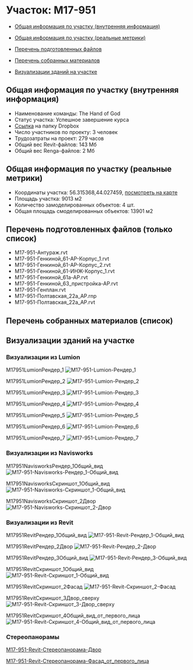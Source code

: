 # Участок: M17-951

* [Общая информация по участку (внутренняя информация)](#Chapter1)

* [Общая информация по участку (реальные метрики)](#Chapter2)

* [Перечень подготовленных файлов](#Chapter3)

* [Перечень собранных материалов](#Chapter4)

* [Визуализации зданий на участке](#Chapter6)

## <a id="Chapter1"></a> Общая информация по участку (внутренняя информация)
+ Наименование команды: The Hand of God
+ Статус участка: Успешное завершение курса
+ [Ссылка](https://www.dropbox.com/sh/wvvgv1nw1iqred9/AACN8pQgJpda9GyQiJn5Bxk9a/M17_951?dl=0) на папку Dropbox
+ Число участников по проекту: 3 человек
+ Трудозатраты на проект: 279 часов
+ Общий вес Revit-файлов: 143 Мб
+ Общий вес Renga-файлов: 2 Мб
## <a id="Chapter2"></a> Общая информация по участку (реальные метрики)
+ Координаты участка: 56.315368,44.027459, [посмотреть на карте](https://yandex.ru/maps/47/nizhny-novgorod/?ll=44.027459%2C56.315368&z=19)
+ Площадь участка: 9013 м2
+ Количество замоделированных объектов: 4 шт.
+ Общая площадь смоделированных объектов: 13901 м2
## <a id="Chapter3"></a> Перечень подготовленных файлов (только список)
+ M17-951-Антураж.rvt
+ M17-951-Генкиной_61-АР-Корпус_1.rvt
+ M17-951-Генкиной_61-АР-Корпус_2.rvt
+ M17-951-Генкиной_61-ИНЖ-Корпус_1.rvt
+ M17-951-Генкиной_61а-АР.rvt
+ M17-951-Генкиной_63_пристройка-АР.rvt
+ M17-951-Генплан.rvt
+ M17-951-Полтавская_22а_АР.rnp
+ M17-951-Полтавская_22а_АР.rvt
## <a id="Chapter4"></a> Перечень собранных материалов (список)
## <a id="Chapter6"></a> Визуализации зданий на участке
### Визуализации из Lumion
M17951LumionРендер_1
![M17-951-Lumion-Рендер_1](/Images/M17_951/M17-951-Lumion-Рендер_1_Compressed.jpg)

M17951LumionРендер_2
![M17-951-Lumion-Рендер_2](/Images/M17_951/M17-951-Lumion-Рендер_2_Compressed.jpg)

M17951LumionРендер_3
![M17-951-Lumion-Рендер_3](/Images/M17_951/M17-951-Lumion-Рендер_3_Compressed.jpg)

M17951LumionРендер_4
![M17-951-Lumion-Рендер_4](/Images/M17_951/M17-951-Lumion-Рендер_4_Compressed.jpg)

M17951LumionРендер_5
![M17-951-Lumion-Рендер_5](/Images/M17_951/M17-951-Lumion-Рендер_5_Compressed.jpg)

M17951LumionРендер_6
![M17-951-Lumion-Рендер_6](/Images/M17_951/M17-951-Lumion-Рендер_6_Compressed.jpg)

M17951LumionРендер_7
![M17-951-Lumion-Рендер_7](/Images/M17_951/M17-951-Lumion-Рендер_7_Compressed.jpg)

### Визуализации из Navisworks
M17951NavisworksРендер_1Общий_вид
![M17-951-Navisworks-Рендер_1-Общий_вид](/Images/M17_951/M17-951-Navisworks-Рендер_1-Общий_вид_Compressed.jpg)

M17951NavisworksСкриншот_1Общий_вид
![M17-951-Navisworks-Скриншот_1-Общий_вид](/Images/M17_951/M17-951-Navisworks-Скриншот_1-Общий_вид_Compressed.jpg)

M17951NavisworksСкриншот_2Двор
![M17-951-Navisworks-Скриншот_2-Двор](/Images/M17_951/M17-951-Navisworks-Скриншот_2-Двор_Compressed.jpg)

### Визуализации из Revit
M17951RevitРендер_1Общий_вид
![M17-951-Revit-Рендер_1-Общий_вид](/Images/M17_951/M17-951-Revit-Рендер_1-Общий_вид_Compressed.jpg)

M17951RevitРендер_2Двор
![M17-951-Revit-Рендер_2-Двор](/Images/M17_951/M17-951-Revit-Рендер_2-Двор_Compressed.jpg)

M17951RevitРендер_3Общий_вид
![M17-951-Revit-Рендер_3-Общий_вид](/Images/M17_951/M17-951-Revit-Рендер_3-Общий_вид_Compressed.jpg)

M17951RevitСкриншот_1Общий_вид
![M17-951-Revit-Скриншот_1-Общий_вид](/Images/M17_951/M17-951-Revit-Скриншот_1-Общий_вид_Compressed.jpg)

M17951RevitСкриншот_2Фасад
![M17-951-Revit-Скриншот_2-Фасад](/Images/M17_951/M17-951-Revit-Скриншот_2-Фасад_Compressed.jpg)

M17951RevitСкриншот_3Двор_сверху
![M17-951-Revit-Скриншот_3-Двор_сверху](/Images/M17_951/M17-951-Revit-Скриншот_3-Двор_сверху_Compressed.jpg)

M17951RevitСкриншот_4Общий_вид_от_первого_лица
![M17-951-Revit-Скриншот_4-Общий_вид_от_первого_лица](/Images/M17_951/M17-951-Revit-Скриншот_4-Общий_вид_от_первого_лица_Compressed.jpg)

### Стереопанорамы
[M17-951-Revit-Стереопанорама-Двор](https://pano.autodesk.com/pano.html?url=jpgs/bc9af095-fdd3-47b9-b7e8-a457bca5ea89&version=2)

[M17-951-Revit-Стереопанорама-Фасад_от_первого_лица](https://pano.autodesk.com/pano.html?url=jpgs/faeeafe6-f245-47f5-98be-46247edf3d7c&version=2)

